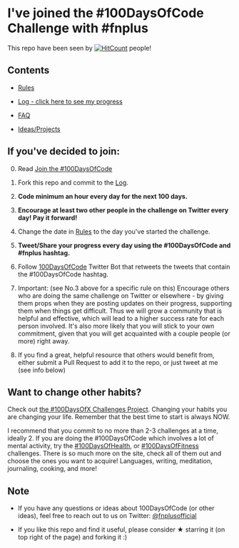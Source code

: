 # I've joined the #100DaysOfCode Challenge with #fnplus

This repo have been seen by [![HitCount](http://hits.dwyl.io/fnplus/100DaysOfCode.svg)](http://hits.dwyl.io/fnplus/100DaysOfCode) people!

## Contents

- [Rules](rules.md)

- [Log - click here to see my progress](log.md)

- [FAQ](FAQ.md)

- [Ideas/Projects](https://github.com/fnplus/community-project-ideas)

## If you've decided to join:

0. Read [Join the #100DaysOfCode](https://medium.freecodecamp.com/join-the-100daysofcode-556ddb4579e4)

1. Fork this repo and commit to the [Log](log.md).

2. **Code minimum an hour every day for the next 100 days.**

3. **Encourage at least two other people in the challenge on Twitter every day! Pay it forward!**

4. Change the date in [Rules](rules.md) to the day you've started the challenge.

5. **Tweet/Share your progress every day using the #100DaysOfCode and #fnplus hashtag.**

6. Follow [100DaysOfCode](https://twitter.com/_100DaysOfCode) Twitter Bot that retweets the tweets that contain the #100DaysOfCode hashtag.

7. Important: (see No.3 above for a specific rule on this) Encourage others who are doing the same challenge on Twitter or elsewhere - by giving them props when they are posting updates on their progress, supporting them when things get difficult. Thus we will grow a community that is helpful and effective, which will lead to a higher success rate for each person involved. It's also more likely that you will stick to your own commitment, given that you will get acquainted with a couple people (or more) right away.

8. If you find a great, helpful resource that others would benefit from, either submit a Pull Request to add it to the repo, or just tweet at me (see info below)

## Want to change other habits?

Check out [the #100DaysOfX Challenges Project](http://100daysofx.com/). Changing your habits you are changing your life. Remember that the best time to start is always NOW.

I recommend that you commit to no more than 2-3 challenges at a time, ideally 2. If you are doing the #100DaysOfCode which involves a lot of mental activity, try the [#100DaysOfHealth](http://100daysofx.com/where-x-is/health/), or [#100DaysOfFitness](http://100daysofx.com/challenges/) challenges. There is so much more on the site, check all of them out and choose the ones you want to acquire! Languages, writing, meditation, journaling, cooking, and more!

## Note

- If you have any questions or ideas about 100DaysOfCode (or other ideas), feel free to reach out to us on Twitter: [@fnplusofficial](https://twitter.com/@fnplusofficial)

- If you like this repo and find it useful, please consider ★ starring it (on top right of the page) and forking it :)
